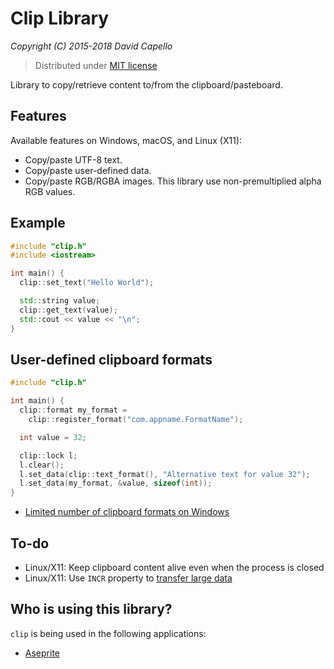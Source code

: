 # Clip Library
*Copyright (C) 2015-2018 David Capello*

> Distributed under [MIT license](LICENSE.txt)

Library to copy/retrieve content to/from the clipboard/pasteboard.

## Features

Available features on Windows, macOS, and Linux (X11):

* Copy/paste UTF-8 text.
* Copy/paste user-defined data.
* Copy/paste RGB/RGBA images. This library use non-premultiplied alpha RGB values.

## Example

```cpp
#include "clip.h"
#include <iostream>

int main() {
  clip::set_text("Hello World");

  std::string value;
  clip::get_text(value);
  std::cout << value << "\n";
}
```

## User-defined clipboard formats

```cpp
#include "clip.h"

int main() {
  clip::format my_format =
    clip::register_format("com.appname.FormatName");

  int value = 32;

  clip::lock l;
  l.clear();
  l.set_data(clip::text_format(), "Alternative text for value 32");
  l.set_data(my_format, &value, sizeof(int));
}
```

* [Limited number of clipboard formats on Windows](http://blogs.msdn.com/b/oldnewthing/archive/2015/03/19/10601208.aspx)

## To-do

* Linux/X11: Keep clipboard content alive even when the process is closed
* Linux/X11: Use `INCR` property to [transfer large data](https://www.x.org/releases/X11R7.6/doc/xorg-docs/specs/ICCCM/icccm.html#large_data_transfers)

## Who is using this library?

`clip` is being used in the following applications:

* [Aseprite](https://github.com/aseprite/aseprite)

